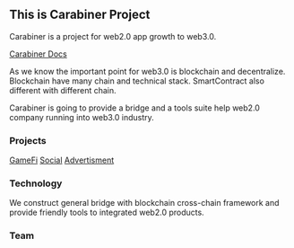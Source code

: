 ## This is Carabiner Project

Carabiner is a project for web2.0 app growth to web3.0.

[Carabiner Docs](https://docs.carabiner.plus)

As we know the important point for web3.0 is blockchain and decentralize.
Blockchain have many chain and technical stack. SmartContract also different with different chain.

Carabiner is going to provide a bridge and a tools suite help web2.0 company running into web3.0 industry.

### Projects

[GameFi](https://carabiner.plus/gamefi)
[Social](https://carabiner.plus/social)
[Advertisment](https://carabiner.plus/advertisment)


### Technology

We construct general bridge with blockchain cross-chain framework and provide friendly tools to integrated web2.0 products.


### Team





